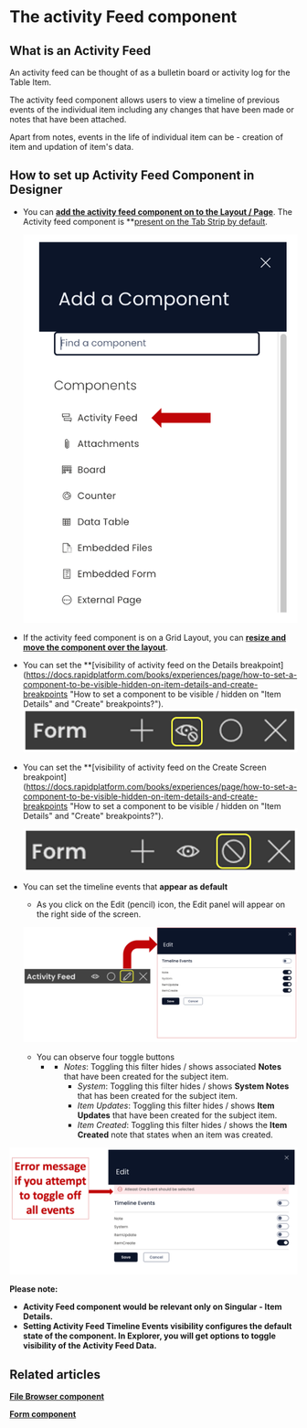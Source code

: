 # The activity Feed component

## What is an Activity Feed

An activity feed can be thought of as a bulletin board or activity log for the Table Item.

The activity feed component allows users to view a timeline of previous events of the individual item including any changes that have been made or notes that have been attached.

Apart from notes, events in the life of individual item can be - creation of item and updation of item's data.

## How to set up Activity Feed Component in Designer

- You can [**add the activity feed component on to the Layout / Page**](https://docs.rapidplatform.com/books/experiences/page/how-to-add-a-component-to-a-layout-page "How to add a component to a Layout / Page?"). The Activity feed component is **[present on the Tab Strip by default](https://docs.rapidplatform.com/books/experiences/page/how-to-configure-item-details-and-item-creation "How to configure Item Details and Item Creation?").  

    ![Activity feed in component list](<Activity feed in component list.png>)

- If the activity feed component is on a Grid Layout, you can [**resize and move the component over the layout**](https://docs.rapidplatform.com/books/experiences/page/how-to-arrange-a-component-on-grid-layout "How to arrange a component on Grid layout?").
- You can set the **[visibility of activity feed on the Details breakpoint](https://docs.rapidplatform.com/books/experiences/page/how-to-set-a-component-to-be-visible-hidden-on-item-details-and-create-breakpoints "How to set a component to be visible / hidden on "Item Details" and "Create" breakpoints?").
    ![Visibility toggle](<../Visiblity toggle.png>)
- You can set the **[visibility of activity feed on the Create Screen breakpoint](https://docs.rapidplatform.com/books/experiences/page/how-to-set-a-component-to-be-visible-hidden-on-item-details-and-create-breakpoints "How to set a component to be visible / hidden on "Item Details" and "Create" breakpoints?").  

    ![Display toggle](<../Display toggle.png>)

- You can set the timeline events that **appear as default** 
    - As you click on the Edit (pencil) icon, the Edit panel will appear on the right side of the screen. 

    ![Edit panel](<Edit panel.png>)
    
    - You can observe four toggle buttons 
        - - *Notes*: Toggling this filter hides / shows associated **Notes** that have been created for the subject item.
            - *System*: Toggling this filter hides / shows **System Notes** that has been created for the subject item.
            - *Item Updates*: Toggling this filter hides / shows **Item Updates** that have been created for the subject item.
            - *Item Created*: Toggling this filter hides / shows the **Item Created** note that states when an item was created.

![Error message with no events](<Error message with no events.png>)

**Please note:**

- **Activity Feed component would be relevant only on Singular - Item Details.**
- **Setting Activity Feed Timeline Events visibility configures the default state of the component. In Explorer, you will get options to toggle visibility of the Activity Feed Data.**

## Related articles

[**File Browser component**](https://docs.rapidplatform.com/books/experiences/page/what-is-a-file-browser-component-on-a-layout-page "What is a File Browser component on a Layout / Page?")

[**Form component**](https://docs.rapidplatform.com/books/experiences/page/what-is-a-form-component-on-a-layout-page "What is a Form Component on a Layout / Page?")
